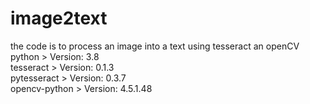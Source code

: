 # image2text
the code is to process an image into a text using tesseract an openCV <br>
python > Version: 3.8 <br>
tesseract > Version: 0.1.3 <br>
pytesseract > Version: 0.3.7 <br>
opencv-python > Version: 4.5.1.48 <br>
